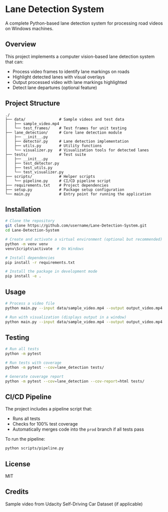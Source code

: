 # Lane Detection System

A complete Python-based lane detection system for processing road videos on Windows machines.

## Overview

This project implements a computer vision-based lane detection system that can:
- Process video frames to identify lane markings on roads
- Highlight detected lanes with visual overlays
- Output processed video with lane markings highlighted
- Detect lane departures (optional feature)

## Project Structure

```
./
├── data/               # Sample videos and test data
│   ├── sample_video.mp4
│   └── test_frames/    # Test frames for unit testing
├── lane_detection/     # Core lane detection module
│   ├── __init__.py
│   ├── detector.py     # Lane detection implementation
│   ├── utils.py        # Utility functions
│   └── visualizer.py   # Visualization tools for detected lanes
├── tests/              # Test suite
│   ├── __init__.py
│   ├── test_detector.py
│   ├── test_utils.py
│   └── test_visualizer.py
├── scripts/            # Helper scripts
│   └── pipeline.py     # CI/CD pipeline script
├── requirements.txt    # Project dependencies
├── setup.py            # Package setup configuration
└── main.py             # Entry point for running the application
```

## Installation

```bash
# Clone the repository
git clone https://github.com/username/Lane-Detection-System.git
cd Lane-Detection-System

# Create and activate a virtual environment (optional but recommended)
python -m venv venv
venv\Scripts\activate  # On Windows

# Install dependencies
pip install -r requirements.txt

# Install the package in development mode
pip install -e .
```

## Usage

```bash
# Process a video file
python main.py --input data/sample_video.mp4 --output output_video.mp4

# Run with visualization (displays output in a window)
python main.py --input data/sample_video.mp4 --output output_video.mp4 --visualize
```

## Testing

```bash
# Run all tests
python -m pytest

# Run tests with coverage
python -m pytest --cov=lane_detection tests/

# Generate coverage report
python -m pytest --cov=lane_detection --cov-report=html tests/
```

## CI/CD Pipeline

The project includes a pipeline script that:
- Runs all tests
- Checks for 100% test coverage
- Automatically merges code into the `prod` branch if all tests pass

To run the pipeline:

```bash
python scripts/pipeline.py
```

## License

MIT

## Credits

Sample video from Udacity Self-Driving Car Dataset (if applicable)